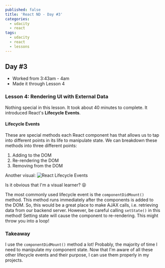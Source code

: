 ```yaml
---
published: false
title: 'React ND - Day #3'
categories:
  - udacity
  - react
tags:
  - udacity
  - react
  - lessons
---
```

## Day #3
* Worked from 3:43am - 4am
* Made it through Lesson 4

### Lesson 4: Rendering UI with External Data
Nothing special in this lesson. It took about 40 minutes to complete. It introduced React's **Lifecycle Events**.

#### Lifecycle Events
These are special methods each React component has that allows us to tap into different points in its life to manipulate state. We can breakdown these methods into three different points: 
1. Adding to the DOM
2. Re-rendering the DOM
3. Removing from the DOM

Another visual: 
![React Lifecycle Events]({{site.baseurl}}/images/react-lifecycle-events.png)

Is it obvious that I'm a visual learner? 😝

The most commonly used lifecycle event is the `componentDidMount()` method. This method runs immediately after the components is added to the DOM. So, this would be a great place to make AJAX calls, i.e. retrieving data from our backend server. However, be careful calling `setState()` in this method! Setting state will cause the component to re-rendering. This might throw you into a loop!

### Takeaway
I use the `componentDidMount()` method a lot! Probably, the majority of time I need to manipulate my component state. Now that I'm aware of all these other lifecycle events and their purpose, I can use them properly in my projects. 